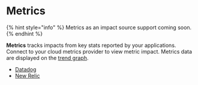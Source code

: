 # Metrics

{% hint style="info" %}
Metrics as an impact source support coming soon.
{% endhint %}

**Metrics** tracks impacts from key stats reported by your applications. Connect to your cloud metrics provider to view metric impact. Metrics data are displayed on the [trend graph](../../../dashboard.md).

* [Datadog](datadog.md)
* [New Relic](new-relic.md)

